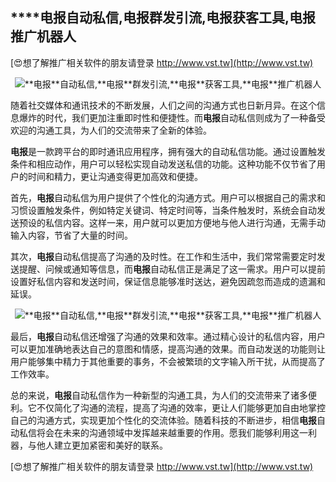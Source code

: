 ## ****电报**自动私信,**电报**群发引流,**电报**获客工具,**电报**推广机器人**

[😍想了解推广相关软件的朋友请登录 http://www.vst.tw](http://www.vst.tw)

 <center><img src="https://vst.tw/MP4/tuiguang/png/4.png" alt="**电报**自动私信,**电报**群发引流,**电报**获客工具,**电报**推广机器人"></center>

随着社交媒体和通讯技术的不断发展，人们之间的沟通方式也日新月异。在这个信息爆炸的时代，我们更加注重即时性和便捷性。而**电报**自动私信则成为了一种备受欢迎的沟通工具，为人们的交流带来了全新的体验。

**电报**是一款跨平台的即时通讯应用程序，拥有强大的自动私信功能。通过设置触发条件和相应动作，用户可以轻松实现自动发送私信的功能。这种功能不仅节省了用户的时间和精力，更让沟通变得更加高效和便捷。

首先，**电报**自动私信为用户提供了个性化的沟通方式。用户可以根据自己的需求和习惯设置触发条件，例如特定关键词、特定时间等，当条件触发时，系统会自动发送预设的私信内容。这样一来，用户就可以更加方便地与他人进行沟通，无需手动输入内容，节省了大量的时间。

其次，**电报**自动私信提高了沟通的及时性。在工作和生活中，我们常常需要定时发送提醒、问候或通知等信息，而**电报**自动私信正是满足了这一需求。用户可以提前设置好私信内容和发送时间，保证信息能够准时送达，避免因疏忽而造成的遗漏和延误。

 <center><img src="https://vst.tw/MP4/tuiguang/png/1.png" alt="**电报**自动私信,**电报**群发引流,**电报**获客工具,**电报**推广机器人"></center>

最后，**电报**自动私信还增强了沟通的效果和效率。通过精心设计的私信内容，用户可以更加准确地表达自己的意图和情感，提高沟通的效果。而自动发送的功能则让用户能够集中精力于其他重要的事务，不会被繁琐的文字输入所干扰，从而提高了工作效率。

总的来说，**电报**自动私信作为一种新型的沟通工具，为人们的交流带来了诸多便利。它不仅简化了沟通的流程，提高了沟通的效率，更让人们能够更加自由地掌控自己的沟通方式，实现更加个性化的交流体验。随着科技的不断进步，相信**电报**自动私信将会在未来的沟通领域中发挥越来越重要的作用。愿我们能够利用这一利器，与他人建立更加紧密和美好的联系。

[😍想了解推广相关软件的朋友请登录 http://www.vst.tw](http://www.vst.tw)



